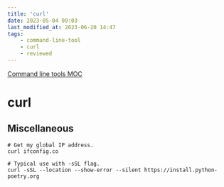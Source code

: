 ```yaml
---
title: 'curl'
date: 2023-05-04 09:03
last_modified_at: 2023-06-20 14:47
tags:
    - command-line-tool
    - curl
    - reviewed
---
```


[Command line tools MOC](Command%20line%20tools%20MOC.md)

# curl

## Miscellaneous

```shell
# Get my global IP address.
curl ifconfig.co

# Typical use with -sSL flag.
curl -sSL --location --show-error --silent https://install.python-poetry.org
```
